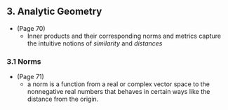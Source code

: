 ## 3. Analytic Geometry
* (Page 70)
  * Inner products and their corresponding norms and metrics capture the intuitive notions of *similarity* and *distances*
### 3.1 Norms
* (Page 71)
  * a norm is a function from a real or complex vector space to the nonnegative real numbers that behaves in certain ways like the distance from the origin.
  
